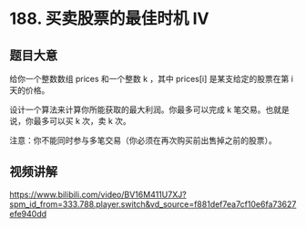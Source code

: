 # 188. 买卖股票的最佳时机 IV

## 题目大意
给你一个整数数组 prices 和一个整数 k ，其中 prices[i] 是某支给定的股票在第 i 天的价格。

设计一个算法来计算你所能获取的最大利润。你最多可以完成 k 笔交易。也就是说，你最多可以买 k 次，卖 k 次。

注意：你不能同时参与多笔交易（你必须在再次购买前出售掉之前的股票）。

## 视频讲解
https://www.bilibili.com/video/BV16M411U7XJ?spm_id_from=333.788.player.switch&vd_source=f881def7ea7cf10e6fa73627efe940dd
